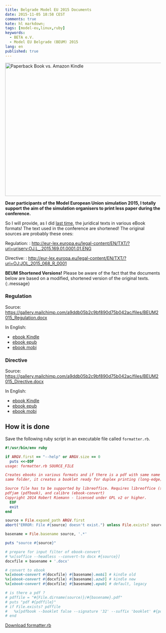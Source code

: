 ```yaml
---
title: Belgrade Model EU 2015 Documents
date: 2015-11-05 18:58 CEST
comments: true
kate: hl markdown;
tags: [model-eu,linux,ruby]
keywords:
  - BETA e.V.
  - Model EU Belgrade (BEUM) 2015
lang: en
published: true
---
```

<a data-flickr-embed="true"  href="https://www.flickr.com/photos/49091796@N04/6201381800" title="Paperback Book vs. Amazon Kindle"><img src="https://farm7.staticflickr.com/6018/6201381800_124be760c2.jpg" width="680" height="430" alt="Paperback Book vs. Amazon Kindle"></a>

**Dear participants of the Model European Union simulation 2015, I totally support the aim of the simulation organisers to print less paper during the conference.**

<!--more-->

So I will provide, as I did [last time](posts/2015-04-09-meu-strasbourg-2015-documents.html), the juridical texts in various eBook formats! The text used in the conference are shortened! The original sources are probably these ones:

Regulation:
: <http://eur-lex.europa.eu/legal-content/EN/TXT/?uri=uriserv:OJ.L_.2015.169.01.0001.01.ENG>

Directive:
: <http://eur-lex.europa.eu/legal-content/EN/TXT/?uri=OJ:JOL_2015_068_R_0001>


**BEUM Shortened Versions!** Please be aware of the fact that the
documents below are based on a modified, shortened version of the original texts.
{:.message}

### Regulation

Source: <https://gallery.mailchimp.com/a9ddb05b2c9bf890d75b042ac/files/BEUM2015_Regulation.docx>

In English:

* [ebook Kindle](http://people.physik.hu-berlin.de/~rriemann/beum2015/BEUM2015_Regulation.azw3)
* [ebook epub](http://people.physik.hu-berlin.de/~rriemann/beum2015/BEUM2015_Regulation.epub)
* [ebook mobi](http://people.physik.hu-berlin.de/~rriemann/beum2015/BEUM2015_Regulation.mobi)


### Directive

Source: <https://gallery.mailchimp.com/a9ddb05b2c9bf890d75b042ac/files/BEUM2015_Directive.docx>

In English:

* [ebook Kindle](http://people.physik.hu-berlin.de/~rriemann/beum2015/BEUM2015_Directive.azw3)
* [ebook epub](http://people.physik.hu-berlin.de/~rriemann/beum2015/BEUM2015_Directive.epub)
* [ebook mobi](http://people.physik.hu-berlin.de/~rriemann/beum2015/BEUM2015_Directive.mobi)


## How it is done

Save the following ruby script in an executable file called `formatter.rb`.

~~~ruby
#!/usr/bin/env ruby

if ARGV.first == "--help" or ARGV.size == 0
  puts <<-EOF
usage: formatter.rb SOURCE_FILE

Creates ebooks in various formats and if there is a pdf with same name in
same folder, it creates a booklet ready for duplex printing (long-edge).

Source file has to be supported by libreoffice. Requires libreoffice (soffice),
pdfjam (pdfbook), and calibre (ebook-convert)
Copyright 2014 Robert Riemann - licensed under GPL v2 or higher.
  EOF
  exit
end

source = File.expand_path ARGV.first
abort("ERROR: File #{source} doesn't exist.") unless File.exists? source

basename = File.basename source, '.*'

puts "source #{source}"

# prepare for input filter of ebook-convert
# %x[soffice --headless --convert-to docx #{source}]
docxfile = basename + '.docx'

# convert to ebook
%x[ebook-convert #{docxfile} #{basename}.mobi] # kindle old
%x[ebook-convert #{docxfile} #{basename}.azw3] # kindle new
%x[ebook-convert #{docxfile} #{basename}.epub] # default, legacy

# is there a pdf ?
# pdffile = "#{File.dirname(source)}/#{basename}.pdf"
# puts "pdf #{pdffile}"
# if File.exists? pdffile
#   %x[pdfbook --booklet false --signature '32' --suffix 'booklet' #{pdffile}]
# end
~~~

[Download formatter.rb](http://people.physik.hu-berlin.de/~rriemann/meu/formatter.rb)
